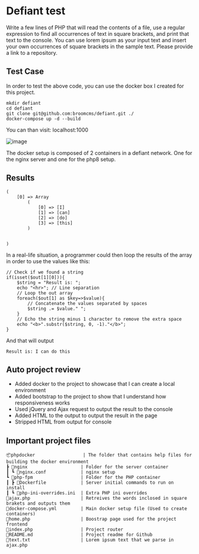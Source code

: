 # Defiant test


Write a few lines of PHP that will read the contents of a file, use a regular expression to find all occurrences of text in square brackets, and print that text to the console. You can use lorem ipsum as your input text and insert your own occurrences of square brackets in the sample text. Please provide a link to a repository.
## Test Case

In order to test the above code, you can use the docker box I created for this project.

    mkdir defiant
    cd defiant
    git clone git@github.com:broomcms/defiant.git ./
    docker-compose up -d --build

You can than visit:
localhost:1000

![image](https://user-images.githubusercontent.com/63425041/149439833-b8c5e58b-95cc-4b12-b49f-4473c0be7114.png)

The docker setup is composed of 2 containers in a defiant network. One for the nginx server and one for the php8 setup.

## Results


    (
        [0] => Array
            (
                [0] => [I]
                [1] => [can]
                [2] => [do]
                [3] => [this]
            )


    )


In a real-life situation, a programmer could then loop the results of the array in order to use the values like this:


    // Check if we found a string
    if(isset($out[1][0])){
        $string = "Result is: ";
        echo "<hr>"; // Line separation
        // Loop the out array
        foreach($out[1] as $key=>$value){
            // Concatenate the values separated by spaces
            $string .= $value." ";
        }
        // Echo the string minus 1 character to remove the extra space
        echo "<b>".substr($string, 0, -1)."</b>";
    }


And that will output

    Result is: I can do this

## Auto project review


 - Added docker to the project to showcase that I can create a local environment
 - Added bootstrap to the project to show that I understand how responsiveness works
 - Used jQuery and Ajax request to output the result to the console
 - Added HTML to the output to output the result in the page
 - Stripped HTML from output for console

 ## Important project files

    📦phpdocker                  | The folder that contains help files for building the docker environment
    ┣ 📂nginx                    | Folder for the server container
    ┃ ┗ 📜nginx.conf             | nginx setup
    ┗ 📂php-fpm                  | Folder for the PHP container
    ┃ ┣ 📜Dockerfile             | Server initial commands to run on install
    ┃ ┗ 📜php-ini-overrides.ini  | Extra PHP ini overrides
    📜ajax.php                   | Retreives the words inclosed in square brakets and outputs them
    📜docker-compose.yml         | Main docker setup file (Used to create containers)
    📜home.php                   | Boostrap page used for the project frontend
    📜index.php                  | Project router
    📜README.md                  | Project readme for Github
    📜text.txt                   | Lorem ipsum text that we parse in ajax.php
